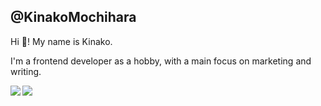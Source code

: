 ## @KinakoMochihara

Hi 👋! My name is Kinako.

I'm a frontend developer as a hobby, with a main focus on marketing and writing.

<a href="https://github.com/kinakomochihara/github-readme-stats">
  <img align="left" src="https://github-readme-stats-eta-three-15.vercel.app/api?username=kinakomochihara&count_private=true&show_icons=true&theme=gotham" />
</a>
<a href="https://github.com/kinakomochihara/github-readme-stats">
  <img align="left" src="https://github-readme-stats-eta-three-15.vercel.app/api/top-langs/?username=kinakomochihara&theme=dark&layout=donut-vertical" />
</a>

<!--
**KinakoMochihara/KinakoMochihara** is a ✨ _special_ ✨ repository because its `README.md` (this file) appears on your GitHub profile.

Here are some ideas to get you started:

- 🔭 I’m currently working on ...
- 🌱 I’m currently learning ...
- 👯 I’m looking to collaborate on ...
- 🤔 I’m looking for help with ...
- 💬 Ask me about ...
- 📫 How to reach me: ...
- 😄 Pronouns: ...
- ⚡ Fun fact: ...
-->
